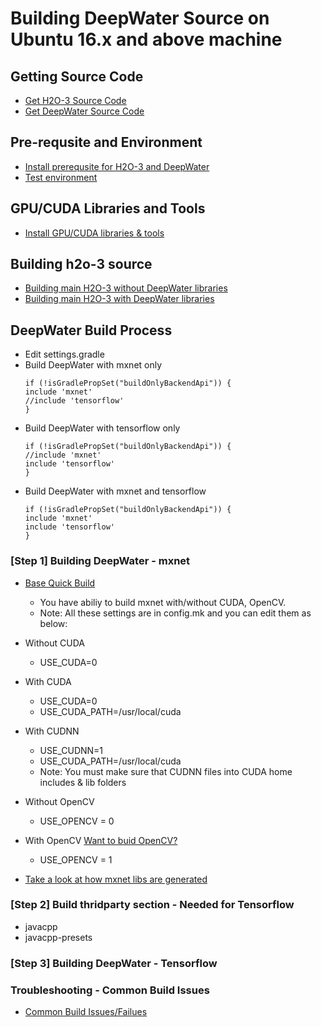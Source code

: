 # Building DeepWater Source on Ubuntu 16.x and above machine #

## Getting Source Code ##
 - [Get H2O-3 Source Code](https://github.com/Avkash/mldl/blob/master/pages/h2o_source.md)
 - [Get DeepWater Source Code](https://github.com/Avkash/mldl/blob/master/pages/h2o_source.md)

## Pre-requsite and Environment ##
 - [Install prerequsite for H2O-3 and DeepWater](https://github.com/Avkash/mldl/blob/master/pages/h2o_dw_prerequsite.md)
 - [Test environment](https://github.com/Avkash/mldl/blob/master/pages/h2o_test_environment.md)

## GPU/CUDA Libraries and Tools ##

 - [Install GPU/CUDA libraries & tools](https://github.com/Avkash/mldl/blob/master/pages/cuda_gpu.md)

## Building h2o-3 source ##
   - [Building main H2O-3 without DeepWater libraries](https://github.com/Avkash/mldl/blob/master/pages/h2o_build_core.md)
   - [Building main H2O-3 with DeepWater libraries](https://github.com/Avkash/mldl/blob/master/pages/h2o_build_dw.md)

## DeepWater Build Process ##

 - Edit settings.gradle
 - Build DeepWater with mxnet only
   ```
   if (!isGradlePropSet("buildOnlyBackendApi")) {
   include 'mxnet'
   //include 'tensorflow'
   }
   ```
 - Build DeepWater with tensorflow only
   ```
   if (!isGradlePropSet("buildOnlyBackendApi")) {
   //include 'mxnet'
   include 'tensorflow'
   }
   ```
 - Build DeepWater with mxnet and tensorflow
   ```
   if (!isGradlePropSet("buildOnlyBackendApi")) {
   include 'mxnet'
   include 'tensorflow'
   }
   ```

### [Step 1] Building DeepWater - mxnet ###

   - [Base Quick Build](https://github.com/Avkash/mldl/blob/master/pages/mxnet_build_base.md)
     - You have abiliy to build mxnet with/without CUDA, OpenCV. 
     - Note: All these settings are in config.mk and you can edit them as below:  
   - Without CUDA 
     - USE_CUDA=0
   - With CUDA
     - USE_CUDA=0
     - USE_CUDA_PATH=/usr/local/cuda     
   - With CUDNN
     - USE_CUDNN=1
     - USE_CUDA_PATH=/usr/local/cuda     
     - Note: You must make sure that CUDNN files into CUDA home includes & lib folders
   - Without OpenCV
     - USE_OPENCV = 0
   - With OpenCV [Want to buid OpenCV?](https://github.com/Avkash/mldl/blob/master/pages/opencv_build.md) 
     - USE_OPENCV = 1
      
   - [Take a look at how mxnet libs are generated](https://github.com/Avkash/mldl/blob/master/pages/mxnet_libs.md) 
   
### [Step 2] Build thridparty section - Needed for Tensorflow ###
   - javacpp
   - javacpp-presets
   
### [Step 3] Building DeepWater - Tensorflow ###


### Troubleshooting - Common Build Issues ###

 - [Common Build Issues/Failues](https://github.com/Avkash/mldl/blob/master/pages/build_troubleshooting.md)
